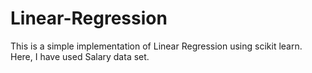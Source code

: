 # Linear-Regression
This is a simple implementation of Linear Regression using scikit learn. Here, I have used Salary data set.
